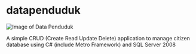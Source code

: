 # datapenduduk

![Image of Data Penduduk](https://i.imgur.com/x8JLnY3.jpg)

A simple CRUD (Create Read Update Delete) application to manage citizen database using C# (include Metro Framework) and SQL Server 2008
